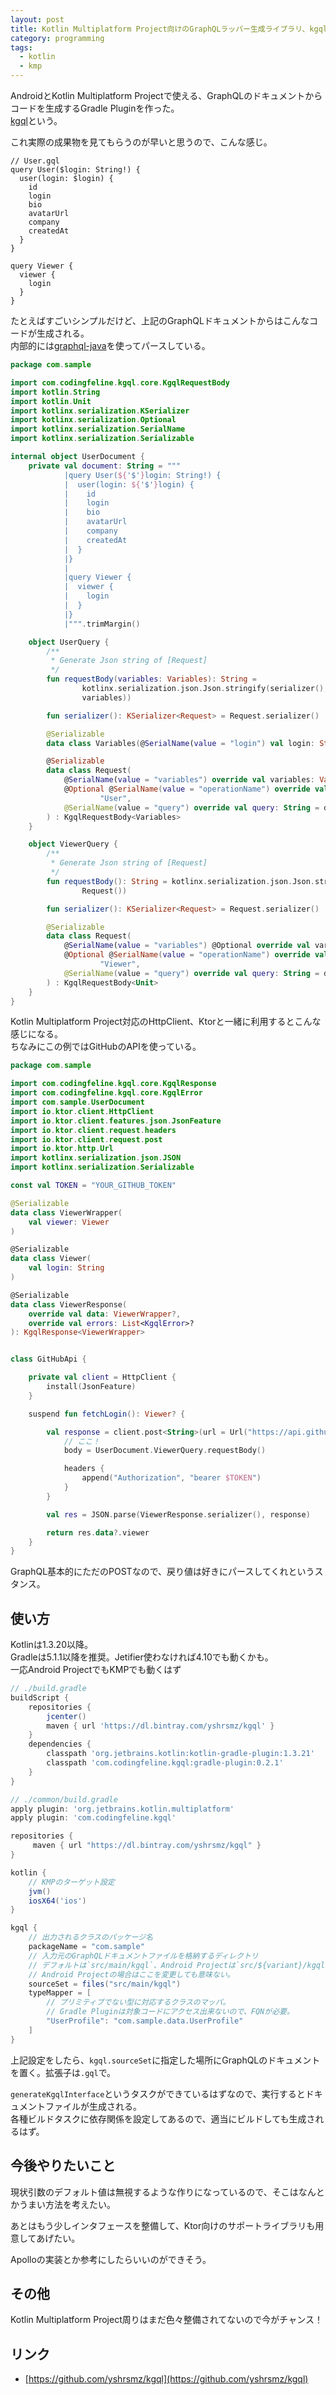 ```yaml
---
layout: post
title: Kotlin Multiplatform Project向けのGraphQLラッパー生成ライブラリ、kgqlを作った
category: programming
tags:
  - kotlin
  - kmp
---
```


AndroidとKotlin Multiplatform Projectで使える、GraphQLのドキュメントからコードを生成するGradle Pluginを作った。  
[kgql](https://github.com/yshrsmz/kgql)という。

これ実際の成果物を見てもらうのが早いと思うので、こんな感じ。


```
// User.gql
query User($login: String!) {
  user(login: $login) {
    id
    login
    bio
    avatarUrl
    company
    createdAt
  }
}

query Viewer {
  viewer {
    login
  }
}
```

たとえばすごいシンプルだけど、上記のGraphQLドキュメントからはこんなコードが生成される。  
内部的には[graphql-java](https://github.com/graphql-java/graphql-java)を使ってパースしている。

```kotlin
package com.sample

import com.codingfeline.kgql.core.KgqlRequestBody
import kotlin.String
import kotlin.Unit
import kotlinx.serialization.KSerializer
import kotlinx.serialization.Optional
import kotlinx.serialization.SerialName
import kotlinx.serialization.Serializable

internal object UserDocument {
    private val document: String = """
            |query User(${'$'}login: String!) {
            |  user(login: ${'$'}login) {
            |    id
            |    login
            |    bio
            |    avatarUrl
            |    company
            |    createdAt
            |  }
            |}
            |
            |query Viewer {
            |  viewer {
            |    login
            |  }
            |}
            |""".trimMargin()

    object UserQuery {
        /**
         * Generate Json string of [Request]
         */
        fun requestBody(variables: Variables): String =
                kotlinx.serialization.json.Json.stringify(serializer(), Request(variables =
                variables))

        fun serializer(): KSerializer<Request> = Request.serializer()

        @Serializable
        data class Variables(@SerialName(value = "login") val login: String)

        @Serializable
        data class Request(
            @SerialName(value = "variables") override val variables: Variables?,
            @Optional @SerialName(value = "operationName") override val operationName: String? =
                    "User",
            @SerialName(value = "query") override val query: String = document
        ) : KgqlRequestBody<Variables>
    }

    object ViewerQuery {
        /**
         * Generate Json string of [Request]
         */
        fun requestBody(): String = kotlinx.serialization.json.Json.stringify(serializer(),
                Request())

        fun serializer(): KSerializer<Request> = Request.serializer()

        @Serializable
        data class Request(
            @SerialName(value = "variables") @Optional override val variables: Unit? = null,
            @Optional @SerialName(value = "operationName") override val operationName: String? =
                    "Viewer",
            @SerialName(value = "query") override val query: String = document
        ) : KgqlRequestBody<Unit>
    }
}

```

Kotlin Multiplatform Project対応のHttpClient、Ktorと一緒に利用するとこんな感じになる。  
ちなみにこの例ではGitHubのAPIを使っている。

```kotlin
package com.sample

import com.codingfeline.kgql.core.KgqlResponse
import com.codingfeline.kgql.core.KgqlError
import com.sample.UserDocument
import io.ktor.client.HttpClient
import io.ktor.client.features.json.JsonFeature
import io.ktor.client.request.headers
import io.ktor.client.request.post
import io.ktor.http.Url
import kotlinx.serialization.json.JSON
import kotlinx.serialization.Serializable

const val TOKEN = "YOUR_GITHUB_TOKEN"

@Serializable
data class ViewerWrapper(
    val viewer: Viewer
)

@Serializable
data class Viewer(
    val login: String
)

@Serializable
data class ViewerResponse(
    override val data: ViewerWrapper?,
    override val errors: List<KgqlError>?
): KgqlResponse<ViewerWrapper>


class GitHubApi {

    private val client = HttpClient {
        install(JsonFeature)
    }

    suspend fun fetchLogin(): Viewer? {

        val response = client.post<String>(url = Url("https://api.github.com/graphql")) {
            // ここ！
            body = UserDocument.ViewerQuery.requestBody()

            headers {
                append("Authorization", "bearer $TOKEN")
            }
        }

        val res = JSON.parse(ViewerResponse.serializer(), response)

        return res.data?.viewer
    }
}
```

GraphQL基本的にただのPOSTなので、戻り値は好きにパースしてくれというスタンス。

## 使い方

Kotlinは1.3.20以降。  
Gradleは5.1.1以降を推奨。Jetifier使わなければ4.10でも動くかも。  
一応Android ProjectでもKMPでも動くはず

```gradle
// ./build.gradle
buildScript {
    repositories {
        jcenter()
        maven { url 'https://dl.bintray.com/yshrsmz/kgql' }
    }
    dependencies {
        classpath 'org.jetbrains.kotlin:kotlin-gradle-plugin:1.3.21'
        classpath 'com.codingfeline.kgql:gradle-plugin:0.2.1'
    }
}
```


```gradle
// ./common/build.gradle
apply plugin: 'org.jetbrains.kotlin.multiplatform'
apply plugin: 'com.codingfeline.kgql'

repositories {
     maven { url "https://dl.bintray.com/yshrsmz/kgql" }
}

kotlin {
    // KMPのターゲット設定
    jvm()
    iosX64('ios')
}

kgql {
    // 出力されるクラスのパッケージ名
    packageName = "com.sample"
    // 入力元のGraphQLドキュメントファイルを格納するディレクトリ
    // デフォルトは`src/main/kgql`、Android Projectは`src/${variant}/kgql`
    // Android Projectの場合はここを変更しても意味ない。
    sourceSet = files("src/main/kgql")
    typeMapper = [
        // プリミティブでない型に対応するクラスのマッパ。
        // Gradle Pluginは対象コードにアクセス出来ないので、FQNが必要。
        "UserProfile": "com.sample.data.UserProfile"
    ]
}
```

上記設定をしたら、`kgql.sourceSet`に指定した場所にGraphQLのドキュメントを置く。拡張子は`.gql`で。

`generateKgqlInterface`というタスクができているはずなので、実行するとドキュメントファイルが生成される。  
各種ビルドタスクに依存関係を設定してあるので、適当にビルドしても生成されるはず。

## 今後やりたいこと

現状引数のデフォルト値は無視するような作りになっているので、そこはなんとかうまい方法を考えたい。

あとはもう少しインタフェースを整備して、Ktor向けのサポートライブラリも用意してあげたい。

Apolloの実装とか参考にしたらいいのができそう。


## その他

Kotlin Multiplatform Project周りはまだ色々整備されてないので今がチャンス！

## リンク

- [https://github.com/yshrsmz/kgql](https://github.com/yshrsmz/kgql)
